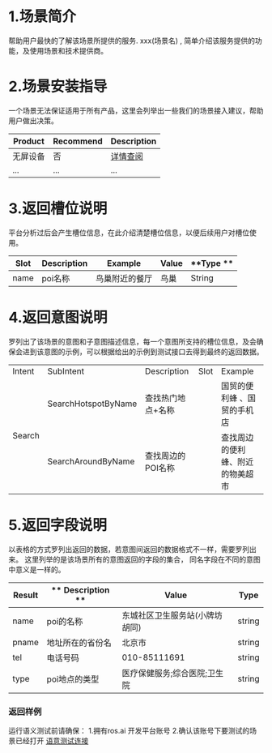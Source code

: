 # 1.场景简介
帮助用户最快的了解该场景所提供的服务.
xxx(场景名) , 简单介绍该服务提供的功能，及使用场景和技术提供商。

# 2.场景安装指导

一个场景无法保证适用于所有产品，这里会列举出一些我们的场景接入建议，帮助用户做出决策。

| **Product** | **Recommend** | **Description** |
| ------------ | ------------ | ------------ |
| 无屏设备 | 否 |  [详情查阅](http://test/ "详情查阅") |
| ... | ... | ... |



# 3.返回槽位说明

平台分析过后会产生槽位信息，在此介绍清楚槽位信息，以便后续用户对槽位使用。

| **Slot** | **Description** | **Example** |**Value** | **Type ** |
| ------------ | ------------ | ------------ | ------------ | ------- |
| name | poi名称 | 鸟巢附近的餐厅 | 鸟巢 | String |



# 4.返回意图说明


罗列出了该场景的意图和子意图描述信息，每一个意图所支持的槽位信息，及会确保会进到该意图的示例，可以根据给出的示例到测试接口去得到最终的返回数据。

<table>

<tr>

<td>Intent </td>

<td>SubIntent</td>

<td>Description</td>

<td>Slot</td>

<td>Example</td>

</tr>

<tr>

<td rowspan="2">Search</td>

   <td >SearchHotspotByName</td>

   <td >查找热门地点+名称</td>

   <td ></td>

   <td>国贸的便利蜂 、国贸的手机店</td>

</tr>



<tr>

   <td >SearchAroundByName</td>

   <td >查找周边的POI名称</td>

   <td ></td>

   <td>查找周边的便利蜂、附近的物美超市</td>

</tr>

</table>



# 5.返回字段说明

以表格的方式罗列出返回的数据，若意图间返回的数据格式不一样，需要罗列出来。
这里列举的是该场景所有的意图返回的字段的集合， 同名字段在不同的意图中意义是一样的。

| **Result** | ** Description ** | **Value** | **Type** |
| --- | --- | --- | --- |
| name | poi的名称 | 东城社区卫生服务站(小牌坊胡同) | string |
| pname | 地址所在的省份名 | 北京市 | string |
| tel | 电话号码 |010-85111691 | string |
| type | poi地点的类型 | 医疗保健服务;综合医院;卫生院 | string |



### 返回样例
运行语义测试前请确保：
1.拥有ros.ai 开发平台账号
2.确认该账号下要测试的场景已经打开
[语意测试连接](https://passport.ros.ai/#/login)






